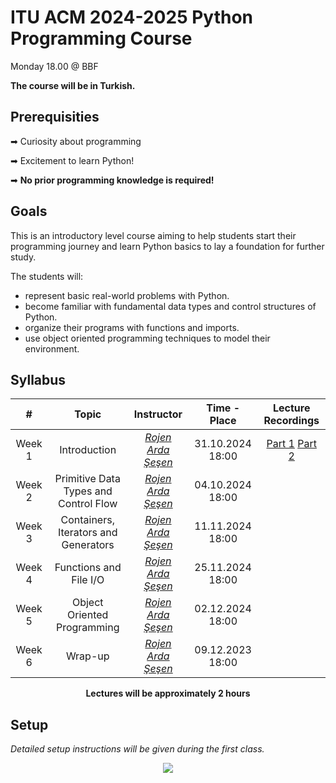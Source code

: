 # ITU ACM 2024-2025 Python Programming Course

Monday 18.00 @ BBF

**The course will be in Turkish.**

## Prerequisities

➡ Curiosity about programming

➡ Excitement to learn Python!

➡ **No prior programming knowledge is required!**

## Goals

This is an introductory level course aiming to help students start their programming journey and learn Python basics to lay a foundation for further study.

The students will:
- represent basic real-world problems with Python.
- become familiar with fundamental data types and control structures of Python.
- organize their programs with functions and imports.
- use object oriented programming techniques to model their environment.

## Syllabus

|     #           | Topic                          | Instructor                        | Time - Place                        | Lecture Recordings
| :----------------: | :-------------------------------: | :-----------------------------: | :-----------------------------: | :-----------------------------:
| Week 1 | Introduction | [*Rojen Arda Şeşen*](https://github.com/rojenarda)| 31.10.2024 18:00| [Part 1](https://youtu.be/x76-wQa8Nds) [Part 2](https://youtu.be/FXNAb17pakQ)
| Week 2 | Primitive Data Types and Control Flow | [*Rojen Arda Şeşen*](https://github.com/rojenarda)| 04.10.2024 18:00| | [Part 1](https://youtu.be/ugWAeCKGWcU) [Part 2](https://youtu.be/MLdpWKQiMbI)
| Week 3 | Containers, Iterators and Generators | [*Rojen Arda Şeşen*](https://github.com/rojenarda)|  11.11.2024 18:00| |
| Week 4 | Functions and File I/O | [*Rojen Arda Şeşen*](https://github.com/rojenarda)|  25.11.2024 18:00| |
| Week 5 | Object Oriented Programming | [*Rojen Arda Şeşen*](https://github.com/rojenarda)|  02.12.2024 18:00| |
| Week 6 | Wrap-up | [*Rojen Arda Şeşen*](https://github.com/rojenarda)|  09.12.2023 18:00| |

<p align="center"><b>Lectures will be approximately 2 hours</b></p>


## Setup

*Detailed setup instructions will be given during the first class.*

<p align="center">
  <a href="//ituacm.com" target="_blank">
    <img src="https://ituacm.com/static/media/ituacm-logo-blue.86ea7d8d54489e9178fa.png">
  </a>
</p>
